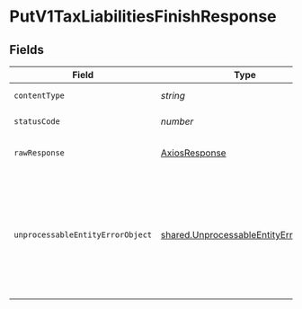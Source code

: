 # PutV1TaxLiabilitiesFinishResponse


## Fields

| Field                                                                                                                                                                                                                                                                                             | Type                                                                                                                                                                                                                                                                                              | Required                                                                                                                                                                                                                                                                                          | Description                                                                                                                                                                                                                                                                                       |
| ------------------------------------------------------------------------------------------------------------------------------------------------------------------------------------------------------------------------------------------------------------------------------------------------- | ------------------------------------------------------------------------------------------------------------------------------------------------------------------------------------------------------------------------------------------------------------------------------------------------- | ------------------------------------------------------------------------------------------------------------------------------------------------------------------------------------------------------------------------------------------------------------------------------------------------- | ------------------------------------------------------------------------------------------------------------------------------------------------------------------------------------------------------------------------------------------------------------------------------------------------- |
| `contentType`                                                                                                                                                                                                                                                                                     | *string*                                                                                                                                                                                                                                                                                          | :heavy_check_mark:                                                                                                                                                                                                                                                                                | HTTP response content type for this operation                                                                                                                                                                                                                                                     |
| `statusCode`                                                                                                                                                                                                                                                                                      | *number*                                                                                                                                                                                                                                                                                          | :heavy_check_mark:                                                                                                                                                                                                                                                                                | HTTP response status code for this operation                                                                                                                                                                                                                                                      |
| `rawResponse`                                                                                                                                                                                                                                                                                     | [AxiosResponse](https://axios-http.com/docs/res_schema)                                                                                                                                                                                                                                           | :heavy_check_mark:                                                                                                                                                                                                                                                                                | Raw HTTP response; suitable for custom response parsing                                                                                                                                                                                                                                           |
| `unprocessableEntityErrorObject`                                                                                                                                                                                                                                                                  | [shared.UnprocessableEntityErrorObject](../../../sdk/models/shared/unprocessableentityerrorobject.md)                                                                                                                                                                                             | :heavy_minus_sign:                                                                                                                                                                                                                                                                                | Unprocessable Entity <br/>  <br/>This may happen when the body of your request contains errors such as `invalid_attribute_value`, or the request fails due to an `invalid_operation`. See the [Errors Categories](https://docs.gusto.com/embedded-payroll/docs/error-categories) guide for more details.<br/> |